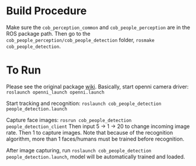 Build Procedure
===============

Make sure the `cob_perception_common` and `cob_people_perception` are in the ROS package path. Then go to the `cob_people_perception/cob_people_detection` folder, `rosmake cob_people_detection`. 


To Run
======
Please see the original package [wiki](http://wiki.ros.org/cob_people_detection).
Basically, start openni camera driver:
`roslaunch openni_launch openni.launch`

Start tracking and recognition:
`roslaunch cob_people_detection people_detection.launch`

Capture face images:
`rosrun cob_people_detection people_detection_client`
Then input 5 -> 1 -> 20 to change incoming image rate.
Then 1 to capture images. Note that because of the recognition algorithm, more than 1 faces/humans must be trained before recognition. 

After image capturing, run `roslaunch cob_people_detection people_detection.launch`, model will be automatically trained and loaded. 



